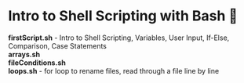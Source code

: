 # Intro to Shell Scripting with Bash :rocket:
**firstScript.sh** - Intro to Shell Scripting, Variables, User Input, If-Else, Comparison, Case Statements  
**arrays.sh**  
**fileConditions.sh**  
**loops.sh** - for loop to rename files, read through a file line by line
